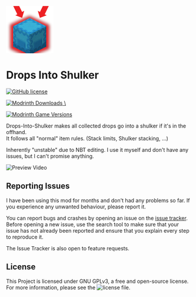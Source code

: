 <img src="src/main/resources/assets/modid/icon.png" width="128">

# Drops Into Shulker
<a href="https://github.com/1bacon/drops-into-shulker/blob/master/LICENSE"> ![GitHub license](https://img.shields.io/github/license/1bacon/drops-into-shulker?style=for-the-badge) </a>

<a href="https://modrinth.com/mod/drops-into-shulker"> ![Modrinth Downloads](https://img.shields.io/modrinth/dt/drops-into-shulker?style=for-the-badge) \

![Modrinth Game Versions](https://img.shields.io/modrinth/game-versions/drops-into-shulker?label=Supported%20versions&style=for-the-badge) </a>

Drops-Into-Shulker makes all collected drops go into a shulker if it's in the offhand. \
It follows all "normal" item rules. (Stack limits, Shulker stacking, ...)

Inherently "unstable" due to NBT editing. 
I use it myself and don't have any issues, but I can't promise anything.

<img src="https://github.com/1bacon/drops-into-shulker/blob/master/assets/preview.gif" width="700" alt="Preview Video"/>

## Reporting Issues

I have been using this mod for months and don't had any problems so far. If you experience any unwanted behaviour, please report it.

You can report bugs and crashes by opening an issue on the [issue tracker](https://github.com/1bacon/drops-into-shulker/issues).
Before opening a new issue, use the search tool to make sure that your issue has not already been reported and ensure that you explain every step to reproduce it. 

The Issue Tracker is also open to feature requests.


## License
This Project is licensed under GNU GPLv3, a free and open-source license. For more information, please see the ![license file](https://github.com/1bacon/drops-into-shulker/blob/master/LICENSE).

